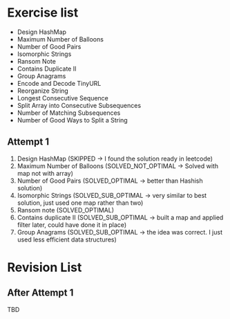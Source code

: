 # Exercise list
* Design HashMap
* Maximum Number of Balloons
* Number of Good Pairs
* Isomorphic Strings
* Ransom Note
* Contains Duplicate II
* Group Anagrams
* Encode and Decode TinyURL
* Reorganize String
* Longest Consecutive Sequence
* Split Array into Consecutive Subsequences
* Number of Matching Subsequences
* Number of Good Ways to Split a String


## Attempt 1
1. Design HashMap (SKIPPED -> I found the solution ready in leetcode)
2. Maximum Number of Balloons (SOLVED_NOT_OPTIMAL -> Solved with map not with array)
3. Number of Good Pairs (SOLVED_OPTIMAL -> better than Hashish solution)
4. Isomorphic Strings (SOLVED_SUB_OPTIMAL -> very similar to best solution, just used one map rather than two)
5. Ransom note (SOLVED_OPTIMAL)
6. Contains duplicate II (SOLVED_SUB_OPTIMAL -> built a map and applied filter later, could have done it in place)
7. Group Anagrams (SOLVED_SUB_OPTIMAL -> the idea was correct. I just used less efficient data structures)


# Revision List
## After Attempt 1
TBD